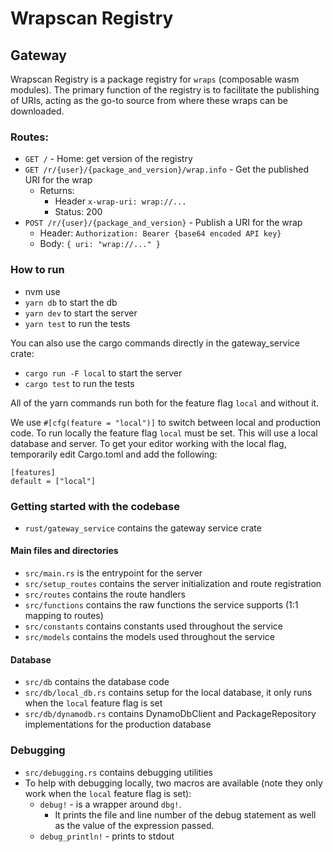 # Wrapscan Registry

## Gateway

Wrapscan Registry is a package registry for `wraps` (composable wasm modules).
The primary function of the registry is to facilitate the publishing of URIs, acting as the go-to source from where these wraps can be downloaded.

### Routes: 
- `GET /` - Home: get version of the registry
- `GET /r/{user}/{package_and_version}/wrap.info` - Get the published URI for the wrap
  - Returns: 
    - Header `x-wrap-uri: wrap://...`
    - Status: 200
- `POST /r/{user}/{package_and_version}` - Publish a URI for the wrap
  - Header: `Authorization: Bearer {base64 encoded API key}`
  - Body: `{ uri: "wrap://..." }`

### How to run
- nvm use
- `yarn db` to start the db
- `yarn dev` to start the server
- `yarn test` to run the tests

You can also use the cargo commands directly in the gateway_service crate:
- `cargo run -F local` to start the server
- `cargo test` to run the tests

All of the yarn commands run both for the feature flag `local` and without it.

We use `#[cfg(feature = "local")]` to switch between local and production code.
To run locally the feature flag `local` must be set. This will use a local database and server.
To get your editor working with the local flag, temporarily edit Cargo.toml and add the following:
```
[features]
default = ["local"]
```

### Getting started with the codebase

- `rust/gateway_service` contains the gateway service crate

#### Main files and directories
- `src/main.rs` is the entrypoint for the server
- `src/setup_routes` contains the server initialization and route registration
- `src/routes` contains the route handlers
- `src/functions` contains the raw functions the service supports (1:1 mapping to routes)
- `src/constants` contains constants used throughout the service
- `src/models` contains the models used throughout the service

#### Database
- `src/db` contains the database code
- `src/db/local_db.rs` contains setup for the local database, it only runs when the `local` feature flag is set
- `src/db/dynamodb.rs` contains DynamoDbClient and PackageRepository implementations for the production database

### Debugging
- `src/debugging.rs` contains debugging utilities
- To help with debugging locally, two macros are available (note they only work when the `local` feature flag is set):
  - `debug!` - is a wrapper around `dbg!`.
    - It prints the file and line number of the debug statement as well as the value of the expression passed.
  - `debug_println!` - prints to stdout